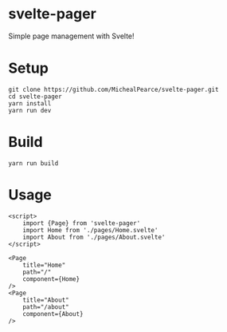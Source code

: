 # svelte-pager
 Simple page management with Svelte!

# Setup
```
git clone https://github.com/MichealPearce/svelte-pager.git
cd svelte-pager
yarn install
yarn run dev
```

# Build
```
yarn run build
```

# Usage
```
<script>
	import {Page} from 'svelte-pager'
	import Home from './pages/Home.svelte'
	import About from './pages/About.svelte'
</script>

<Page
	title="Home"
	path="/"
	component={Home}
/>
<Page
	title="About"
	path="/about"
	component={About}
/>
```
